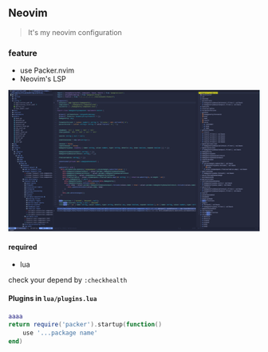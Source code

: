 ## Neovim

> It's my neovim configuration

### feature

- use Packer.nvim
- Neovim's LSP

![neovim-preview](https://github.com/BYT0723/nvim/blob/master/imgs/nvim-preview.png)

#### required

- lua

check your depend by `:checkhealth`

#### Plugins in `lua/plugins.lua`

```lua
aaaa
return require('packer').startup(function()
    use '...package name'
end)
```
